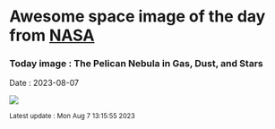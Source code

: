 
# Awesome space image of the day from [NASA](https://api.nasa.gov/)

### Today image : The Pelican Nebula in Gas, Dust, and Stars
Date : 2023-08-07

![](https://apod.nasa.gov/apod/image/2308/LDN935_Jones_960.jpg)

<small>Latest update : Mon Aug  7 13:15:55 2023</small>
        